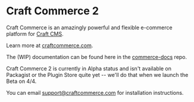 # Craft Commerce 2

Craft Commerce is an amazingly powerful and flexible e-commerce platform for [Craft CMS](https://craftcms.com).

Learn more at [craftcommerce.com](https://craftcommerce.com).

The (WIP) documentation can be found here in the [commerce-docs](https://github.com/craftcms/commerce-docs) repo.

Craft Commerce 2 is currently in Alpha status and isn't available on Packagist or the Plugin Store quite yet -- we'll do that when we launch the Beta on 4/4.

You can email support@craftcommerce.com for installation instructions.

